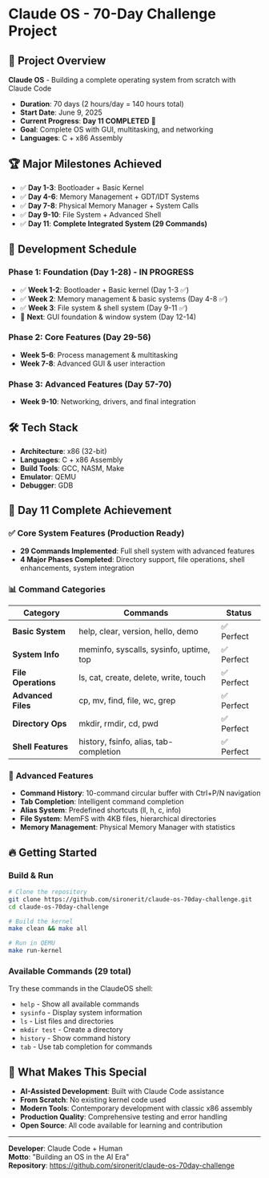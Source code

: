 # Claude OS - 70-Day Challenge Project

## 🚀 Project Overview

**Claude OS** - Building a complete operating system from scratch with Claude Code
- **Duration**: 70 days (2 hours/day = 140 hours total)
- **Start Date**: June 9, 2025
- **Current Progress**: **Day 11 COMPLETED** 🎉
- **Goal**: Complete OS with GUI, multitasking, and networking
- **Languages**: C + x86 Assembly

## 🏆 Major Milestones Achieved

- ✅ **Day 1-3**: Bootloader + Basic Kernel
- ✅ **Day 4-6**: Memory Management + GDT/IDT Systems  
- ✅ **Day 7-8**: Physical Memory Manager + System Calls
- ✅ **Day 9-10**: File System + Advanced Shell
- ✅ **Day 11**: **Complete Integrated System (29 Commands)**

## 📅 Development Schedule

### Phase 1: Foundation (Day 1-28) - **IN PROGRESS**
- ✅ **Week 1-2**: Bootloader + Basic kernel (Day 1-3 ✅)
- ✅ **Week 2**: Memory management & basic systems (Day 4-8 ✅)
- ✅ **Week 3**: File system & shell system (Day 9-11 ✅)
- 🚧 **Next**: GUI foundation & window system (Day 12-14)

### Phase 2: Core Features (Day 29-56)  
- **Week 5-6**: Process management & multitasking
- **Week 7-8**: Advanced GUI & user interaction

### Phase 3: Advanced Features (Day 57-70)
- **Week 9-10**: Networking, drivers, and final integration

## 🛠️ Tech Stack

- **Architecture**: x86 (32-bit)
- **Languages**: C + x86 Assembly
- **Build Tools**: GCC, NASM, Make
- **Emulator**: QEMU
- **Debugger**: GDB

## 🎯 Day 11 Complete Achievement

### ✅ **Core System Features (Production Ready)**
- **29 Commands Implemented**: Full shell system with advanced features
- **4 Major Phases Completed**: Directory support, file operations, shell enhancements, system integration

### 📊 **Command Categories**
| Category | Commands | Status |
|----------|----------|---------|
| **Basic System** | help, clear, version, hello, demo | ✅ Perfect |
| **System Info** | meminfo, syscalls, sysinfo, uptime, top | ✅ Perfect |
| **File Operations** | ls, cat, create, delete, write, touch | ✅ Perfect |
| **Advanced Files** | cp, mv, find, file, wc, grep | ✅ Perfect |
| **Directory Ops** | mkdir, rmdir, cd, pwd | ✅ Perfect |
| **Shell Features** | history, fsinfo, alias, tab-completion | ✅ Perfect |

### 🚀 **Advanced Features**
- **Command History**: 10-command circular buffer with Ctrl+P/N navigation
- **Tab Completion**: Intelligent command completion
- **Alias System**: Predefined shortcuts (ll, h, c, info)
- **File System**: MemFS with 4KB files, hierarchical directories
- **Memory Management**: Physical Memory Manager with statistics

## 🔥 Getting Started

### Build & Run
```bash
# Clone the repository
git clone https://github.com/sironerit/claude-os-70day-challenge.git
cd claude-os-70day-challenge

# Build the kernel
make clean && make all

# Run in QEMU
make run-kernel
```

### Available Commands (29 total)
Try these commands in the ClaudeOS shell:
- `help` - Show all available commands
- `sysinfo` - Display system information
- `ls` - List files and directories  
- `mkdir test` - Create a directory
- `history` - Show command history
- `tab` - Use tab completion for commands

## 🌟 What Makes This Special

- **AI-Assisted Development**: Built with Claude Code assistance
- **From Scratch**: No existing kernel code used
- **Modern Tools**: Contemporary development with classic x86 assembly
- **Production Quality**: Comprehensive testing and error handling
- **Open Source**: All code available for learning and contribution

---

**Developer**: Claude Code + Human  
**Motto**: "Building an OS in the AI Era"  
**Repository**: https://github.com/sironerit/claude-os-70day-challenge